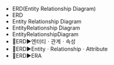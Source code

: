 - ERD(Entity Relationship Diagram)
- ERD
- Entity Relationship Diagram
- EntityRelationship Diagram
- EntityRelationshipDiagram
- 📌ERD▶️엔터티ㆍ관계ㆍ속성
- 📌ERD▶️EntityㆍRelationshipㆍAttribute
- 📌ERD▶️ERA
